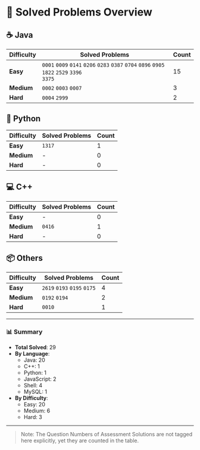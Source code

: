 # 📌 Solved Problems Overview

## ☕ Java
| Difficulty | Solved Problems                         | Count |
|------------|-----------------------------------------|-------|
| **Easy**   | `0001` `0009` `0141` `0206` `0283` `0387` `0704` `0896` `0905` `1822` `2529` `3396` <br> `3375` | 15    |
| **Medium** | `0002` `0003` `0007`                     | 3     |
| **Hard**   | `0004` `2999`                                   | 2     |

## 🐍 Python
| Difficulty | Solved Problems | Count |
|------------|-----------------|-------|
| **Easy**   | `1317`               | 1     |
| **Medium** | -               | 0     |
| **Hard**   | -               | 0     |

## 💻 C++
| Difficulty | Solved Problems | Count |
|------------|-----------------|-------|
| **Easy**   | -               | 0     |
| **Medium** | `0416`          | 1     |
| **Hard**   | -               | 0     |

## 📦 Others
| Difficulty | Solved Problems | Count |
|------------|-----------------|-------|
| **Easy**   | `2619` `0193` `0195` `0175`              | 4   |
| **Medium** | `0192` `0194`               | 2     |
| **Hard**   | `0010`               | 1     |

---

### 📊 Summary
- **Total Solved**: 29
- **By Language**:
  - Java: 20
  - C++: 1
  - Python: 1
  - JavaScript: 2
  - Shell: 4
  - MySQL: 1
- **By Difficulty**:
  - Easy: 20
  - Medium: 6
  - Hard: 3
---

>Note: The Question Numbers of Assessment Solutions are not tagged here explicitly, yet they are counted in the table.